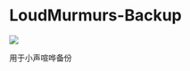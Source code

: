 # LoudMurmurs-Backup

[![](https://img.shields.io/github/downloads/yiyiyimu/LoudMurmurs_Backup/total)]()

用于小声喧哗备份
